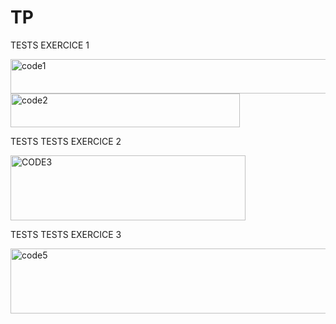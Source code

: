 # TP
TESTS EXERCICE 1



<img width="668" height="55" alt="code1" src="https://github.com/user-attachments/assets/02d50950-39a6-4f6d-a3ec-f080e587f99c" />



<img width="367" height="54" alt="code2" src="https://github.com/user-attachments/assets/6dd9788a-6849-4006-b4d2-777055326312" />











TESTS TESTS EXERCICE 2



<img width="376" height="104" alt="CODE3" src="https://github.com/user-attachments/assets/96f083ea-a209-4a9b-818e-fd3bf7e7d6e2" />






TESTS TESTS EXERCICE 3




<img width="788" height="104" alt="code5" src="https://github.com/user-attachments/assets/51b84c1e-0dbf-4324-bcce-46b5b257358e" />


